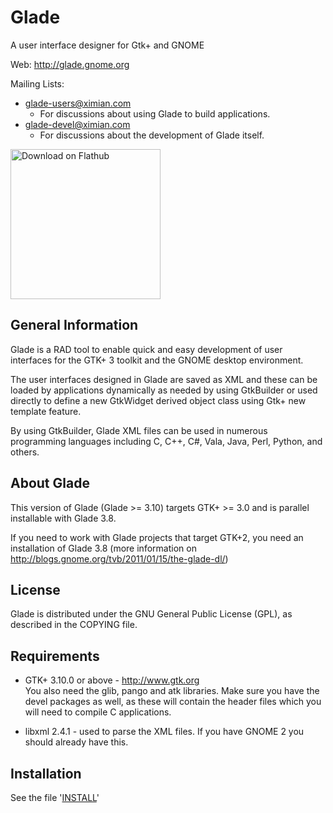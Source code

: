 # Glade

A user interface designer for Gtk+ and GNOME

Web: <http://glade.gnome.org>

Mailing Lists: 

* <glade-users@ximian.com>
  * For discussions about using Glade to build applications.
* <glade-devel@ximian.com>
  * For discussions about the development of Glade itself.

<a href='https://flathub.org/apps/details/org.gnome.Glade'><img width='240' alt='Download on Flathub' src='https://flathub.org/assets/badges/flathub-badge-i-en.png'/></a>

## General Information

Glade is a RAD tool to enable quick and easy development of user interfaces
for the GTK+ 3 toolkit and the GNOME desktop environment. 

The user interfaces designed in Glade are saved as XML and these can be loaded
by applications dynamically as needed by using GtkBuilder or used directly to
define a new GtkWidget derived object class using Gtk+ new template feature.

By using GtkBuilder, Glade XML files can be used in numerous programming 
languages including C, C++, C#, Vala, Java, Perl, Python, and others. 

## About Glade

This version of Glade (Glade >= 3.10) targets GTK+ >= 3.0 and is parallel
installable with Glade 3.8.

If you need to work with Glade projects that target GTK+2, you need an
installation of Glade 3.8 (more information on http://blogs.gnome.org/tvb/2011/01/15/the-glade-dl/)

## License

Glade is distributed under the GNU General Public License (GPL), as described
in the COPYING file.

## Requirements

* GTK+ 3.10.0 or above - <http://www.gtk.org>  
  You also need the glib, pango and atk libraries.
  Make sure you have the devel packages as well, as these will contain the
  header files which you will need to compile C applications.

* libxml 2.4.1 - used to parse the XML files. If you have GNOME 2 you
  should already have this.

## Installation

See the file '[INSTALL](INSTALL)'
